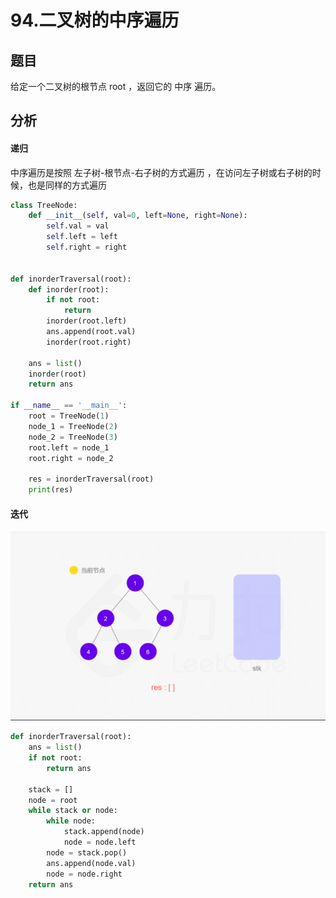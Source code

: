# 94.二叉树的中序遍历
## 题目
给定一个二叉树的根节点 root ，返回它的 中序 遍历。

## 分析
#### 递归
中序遍历是按照 左子树-根节点-右子树的方式遍历 ，在访问左子树或右子树的时候，也是同样的方式遍历

```python
class TreeNode:
    def __init__(self, val=0, left=None, right=None):
        self.val = val
        self.left = left
        self.right = right


def inorderTraversal(root):
    def inorder(root):
        if not root:
            return
        inorder(root.left)
        ans.append(root.val)
        inorder(root.right)

    ans = list()
    inorder(root)
    return ans

if __name__ == '__main__':
    root = TreeNode(1)
    node_1 = TreeNode(2)
    node_2 = TreeNode(3)
    root.left = node_1
    root.right = node_2

    res = inorderTraversal(root)
    print(res)
```

#### 迭代
![](../pic/leetcode_tree/94_1.gif)

```python
def inorderTraversal(root):
    ans = list()
    if not root:
        return ans

    stack = []
    node = root
    while stack or node:
        while node:
            stack.append(node)
            node = node.left
        node = stack.pop()
        ans.append(node.val)
        node = node.right
    return ans
```
